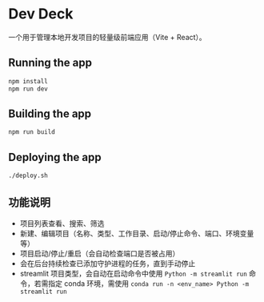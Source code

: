 # Dev Deck

一个用于管理本地开发项目的轻量级前端应用（Vite + React）。

## Running the app

```bash
npm install
npm run dev
```

## Building the app

```bash
npm run build
```

## Deploying the app

```bash
./deploy.sh
```



## 功能说明

- 项目列表查看、搜索、筛选
- 新建、编辑项目（名称、类型、工作目录、启动/停止命令、端口、环境变量等）
- 项目启动/停止/重启（会自动检查端口是否被占用）
- 会在后台持续检查已添加守护进程的任务，直到手动停止
- streamlit 项目类型，会自动在启动命令中使用 `Python -m streamlit run` 命令，若需指定 conda 环境，需使用 `conda run -n <env_name> Python -m streamlit run`